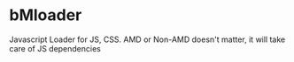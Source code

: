 bMloader
========

Javascript Loader for JS, CSS. AMD or Non-AMD doesn't matter, it will take care of JS dependencies
